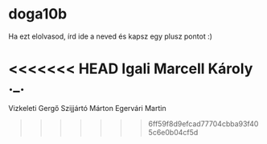 # doga10b

Ha ezt elolvasod, írd ide a neved és kapsz egy plusz pontot :)

<<<<<<< HEAD
Igali Marcell Károly ._.
=======
Vizkeleti Gergő
Szijjártó Márton
Egervári Martin
>>>>>>> 6ff59f8d9efcad77704cbba93f405c6e0b04cf5d
